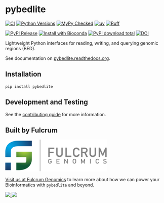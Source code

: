 # pybedlite

[![CI](https://github.com/fulcrumgenomics/pybedlite/actions/workflows/python_package.yml/badge.svg?branch=main)](https://github.com/fulcrumgenomics/pybedlite/actions/workflows/python_package.yml?query=branch%3Amain)
[![Python Versions](https://img.shields.io/badge/python-3.9_|_3.10_|_3.11_|_3.12_|_3.13-blue)](https://github.com/fulcrumgenomics/pybedlite)
[![MyPy Checked](http://www.mypy-lang.org/static/mypy_badge.svg)](http://mypy-lang.org/)
[![uv](https://img.shields.io/endpoint?url=https://raw.githubusercontent.com/astral-sh/uv/main/assets/badge/v0.json)](https://github.com/astral-sh/uv)
[![Ruff](https://img.shields.io/endpoint?url=https://raw.githubusercontent.com/astral-sh/ruff/main/assets/badge/v2.json)](https://docs.astral.sh/ruff/)

[![PyPI Release](https://badge.fury.io/py/pybedlite.svg)](https://badge.fury.io/py/pybedlite)
[![Install with Bioconda](https://img.shields.io/badge/Install%20with-bioconda-brightgreen.svg)](http://bioconda.github.io/recipes/pybedlite/README.html)
[![PyPI download total](https://img.shields.io/pypi/dm/pybedlite)](https://pypi.python.org/pypi/pybedlite)
[![DOI](https://zenodo.org/badge/442541029.svg)](https://doi.org/10.5281/zenodo.11223166)

Lightweight Python interfaces for reading, writing, and querying genomic regions (BED).

See documentation on [pybedlite.readthedocs.org](http://pybedlite.readthedocs.org/en/stable).

## Installation

```console
pip install pybedlite
```

## Development and Testing

See the [contributing guide](./CONTRIBUTING.md) for more information.

## Built by Fulcrum

<p>
  <a href="https://fulcrumgenomics.com">
    <img src=".github/logos/fulcrumgenomics.svg" alt="Fulcrum Genomics" height="100"/>
  </a>
</p>

[Visit us at Fulcrum Genomics](https://www.fulcrumgenomics.com) to learn more about how we can power your Bioinformatics with `pybedlite` and beyond.

<a href="mailto:contact@fulcrumgenomics.com?subject=[GitHub inquiry]">
  <img src="https://img.shields.io/badge/Email_us-brightgreen.svg?&style=for-the-badge&logo=gmail&logoColor=white"/>
</a>
<a href="https://www.fulcrumgenomics.com">
  <img src="https://img.shields.io/badge/Visit_Us-blue.svg?&style=for-the-badge&logo=wordpress&logoColor=white"/>
</a>